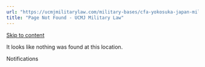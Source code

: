 ```yaml
---
url: "https://ucmjmilitarylaw.com/military-bases/cfa-yokosuka-japan-military-defense-lawyer-ucmj-legal-guide/%7Blocation13"
title: "Page Not Found - UCMJ Military Law"
---
```


[Skip to content](https://ucmjmilitarylaw.com/military-bases/cfa-yokosuka-japan-military-defense-lawyer-ucmj-legal-guide/%7Blocation13#content)

It looks like nothing was found at this location.

Notifications